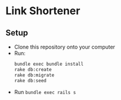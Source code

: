 # Link Shortener

## Setup

- Clone this repository onto your computer
- Run:
  ```bash
  bundle exec bundle install
  rake db:create
  rake db:migrate
  rake db:seed
  ```
- Run `bundle exec rails s`
